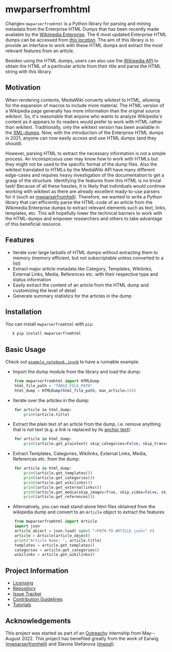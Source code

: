 # mwparserfromhtml
Change≈
`mwparserfromhtml` is a Python library for parsing and mining metadata from the Enterprise HTML Dumps that has been recently made available by the [Wikimedia Enterprise](https://enterprise.wikimedia.com/). The 6 most updated Enterprise HTML dumps can be accessed from [*this location*](https://dumps.wikimedia.org/other/enterprise_html/runs/). The aim of this library is to provide an interface to work with these HTML dumps and extract the most relevant features from an article.

Besides using the HTML dumps, users can also use the [Wikipedia API](https://en.wikipedia.org/api/rest_v1/#/Page%20content/get_page_html__title_) to obtain the HTML of a particular article from their title and parse the HTML string with this library.

## Motivation
When rendering contents, MediaWiki converts wikitext to HTML, allowing for the expansion of macros to include more material. The HTML version of a Wikipedia page generally has more information than the original source wikitext. So, it's reasonable that anyone who wants to analyze Wikipedia's content as it appears to its readers would prefer to work with HTML rather than wikitext. Traditionally, only the wikitext version has been available in the [XML-dumps](https://dumps.wikimedia.org/backup-index.html). Now, with the introduction of the Enterprise HTML dumps in 2021, anyone can now easily access and use HTML dumps (and they should).

However, parsing HTML to extract the necessary information is not a simple process. An inconspicuous user may know how to work with HTMLs but they might not be used to the specific format of the dump files. Also the wikitext translated to HTMLs by the MediaWiki API have many different edge-cases and requires heavy investigation of the documentation to get a grasp of the structure. Identifying the features from this HTML is no trivial task! Because of all these hassles, it is likely that individuals would continue working with wikitext as there are already excellent ready-to-use parsers for it (such as [mwparserfromhell](https://github.com/earwig/mwparserfromhell)).
Therefore, we wanted to write a Python library that can efficiently parse the HTML-code of an article from the Wikimedia Enterprise dumps to extract relevant elements such as text, links, templates, etc. This will hopefully lower the technical barriers to work with the HTML-dumps and empower researchers and others to take advantage of this beneficial resource.

## Features
* Iterate over large tarballs of HTML dumps without extracting them to memory (memory efficient, but not subscriptable unless converted to a list)
* Extract major article metadata like Category, Templates, Wikilinks, External Links, Media, References etc. with their respective type and status information
* Easily extract the content of an article from the HTML dump and customizing the level of detail
* Generate summary statistics for the articles in the dump


## Installation

You can install ``mwparserfromhtml`` with ``pip``:

```bash
   $ pip install mwparserfromhtml
```

## Basic Usage
Check out [`example_notebook.ipynb`](docs/tutorials/example_notebook.ipynb) to have a runnable example.

* Import the dump module from the library and load the dump:

```python
    from mwparserfromhtml import HTMLDump
    html_file_path = "TARGZ_FILE_PATH"
    html_dump = HTMLDump(html_file_path, max_article=150)
```

* Iterate over the articles in the dump:

```python
    for article in html_dump:
        print(article.title)
```

* Extract the plain text of an article from the dump, i.e. remove anything that is not text (e.g. a link is replaced by its [anchor text](https://en.wikipedia.org/wiki/Anchor_text)):

```python
    for article in html_dump:
        print(article.get_plaintext( skip_categories=False, skip_transclusion=False, skip_headers=False))
```

* Extract Templates, Categories, Wikilinks, External Links, Media, References etc. from the dump:

```python
    for article in html_dump:
        print(article.get_templates())
        print(article.get_categories())
        print(article.get_wikilinks())
        print(article.get_externallinks())
        print(article.get_media(skip_images=True, skip_video=False, skip_audio=False))
        print(article.get_references())
```

* Alternatively, you can read stand-alone html files obtained from the wikipedia dump and convert to an `Article` object to extract the features
```python
    from mwparserfromhtml import Article
    import json
    article_object = json.load( open( "<PATH-TO-ARTICLE.json>" ))
    article = Article(article_object)
    print("Article Name: ", article.title)
    templates = article.get_templates()
    categories = article.get_categories()
    wikilinks = article.get_wikilinks()
```

<!-- * Generate summary statistics of the dump:

```python
    from mwparserfromhtml import HTMLDump
    html_file_path = "TARGZ_FILE_PATH"
    html_dump = HTMLDump(html_file_path, max_article=150)
    html_dump.generate_summary_stats()
``` -->
## Project Information
- [Licensing](https://gitlab.wikimedia.org/repos/research/html-dumps/-/blob/main/LICENSE)
- [Repository](https://gitlab.wikimedia.org/repos/research/html-dumps)
- [Issue Tracker](https://gitlab.wikimedia.org/repos/research/html-dumps/-/issues)
- [Contribution Guidelines](CONTRIBUTION.md)
- [Tutorials](docs/tutorials)

## Acknowledgements

This project was started as part of an [Outreachy](https://www.outreachy.org/) internship from May--August 2022. This project has benefited greatly from the work of Earwig ([mwparserfromhell](https://github.com/earwig/mwparserfromhell)) and Slavina Stefanova ([mwsql](https://github.com/mediawiki-utilities/python-mwsql)).

